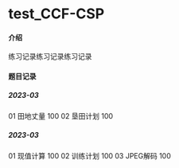 # test_CCF-CSP

#### 介绍
练习记录练习记录练习记录



#### 题目记录

##### 2023-03
01 田地丈量 100
02 垦田计划 100

##### 2023-03
01 现值计算 100
02 训练计划 100
03 JPEG解码 100
